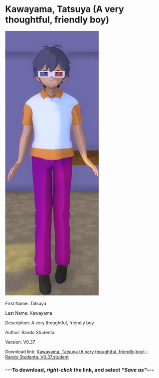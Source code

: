 # Kawayama, Tatsuya (A very thoughtful, friendly boy)

<img src = "https://raw.githubusercontent.com/Arbiter1223/Daigaku-Gurashi-Custom-Students/master/Students/Files/Kawayama%2C%20Tatsuya%20(A%20very%20thoughtful%2C%20friendly%20boy).png">

First Name: Tatsuya

Last Name: Kawayama

Description: A very thoughtful, friendly boy

Author: Rando Studenta

Version: V0.37

Download link: <a href="https://raw.githubusercontent.com/Arbiter1223/Daigaku-Gurashi-Custom-Students/master/Students/Files/Kawayama%2C%20Tatsuya%20(A%20very%20thoughtful%2C%20friendly%20boy)%20-%20Rando%20Studenta%2C%20V0.37.student">Kawayama, Tatsuya (A very thoughtful, friendly boy) - Rando Studenta, V0.37.student</a>

### ---**To download, _right-click_ the link, and select _"Save as"_**---
